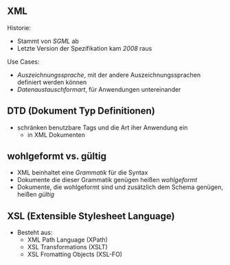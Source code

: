 ## XML
Historie:
- Stammt von *SGML* ab
- Letzte Version der Spezifikation kam *2008* raus

Use Cases:
- *Auszeichnungssprache*, mit der andere Auszeichnungssprachen definiert werden können
- *Datenaustauschformart*, für Anwendungen untereinander

## DTD (Dokument Typ Definitionen)
- schränken benutzbare Tags und die Art iher Anwendung ein
	- in XML Dokumenten

## wohlgeformt vs. gültig
- XML beinhaltet eine *Grammatik* für die Syntax
- Dokumente die dieser Grammatik genügen heißen *wohlgeformt*
- Dokumente, die wohlgeformt sind und zusätzlich dem Schema genügen, heißen *gültig*

## XSL (Extensible Stylesheet Language)
- Besteht aus:
	- XML Path Language (XPath)
	- XSL Transformations (XSLT)
	- XSL Fromatting Objects (XSL-FO)

